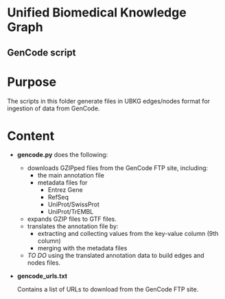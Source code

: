 # Unified Biomedical Knowledge Graph
## GenCode script

# Purpose
The scripts in this folder generate files in UBKG edges/nodes format for ingestion of data from GenCode.

# Content
- **gencode.py** does the following:
  - downloads GZIPped files from the GenCode FTP site, including:
     - the main annotation file
     - metadata files for 
        - Entrez Gene
        - RefSeq
        - UniProt/SwissProt
        - UniProt/TrEMBL
  - expands GZIP files to GTF files.
  - translates the annotation file by:
    - extracting and collecting values from the key-value column (9th column)
    - merging with the metadata files 
  - _TO DO_ using the translated annotation data to build edges and nodes files.
- **gencode_urls.txt**

   Contains a list of URLs to download from the GenCode FTP site.

# Dependencies
Files in the **ubkg_utilities** folder:
- ubkg_extract.py
- ubkg_logging.py

# Arguments
- **o**: path to the **owl** subdirectory used in the generation framework
- **l**: path to the **owlnets_output** subdirectory used in the generation framework
- **s**: flag to skip certain steps, such as downloading large files
